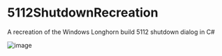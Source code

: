 # 5112ShutdownRecreation
A recreation of the Windows Longhorn build 5112 shutdown dialog in C#

![image](https://user-images.githubusercontent.com/98893064/235523539-0ae29583-eb93-44ab-887a-5aab7da752e4.png)
